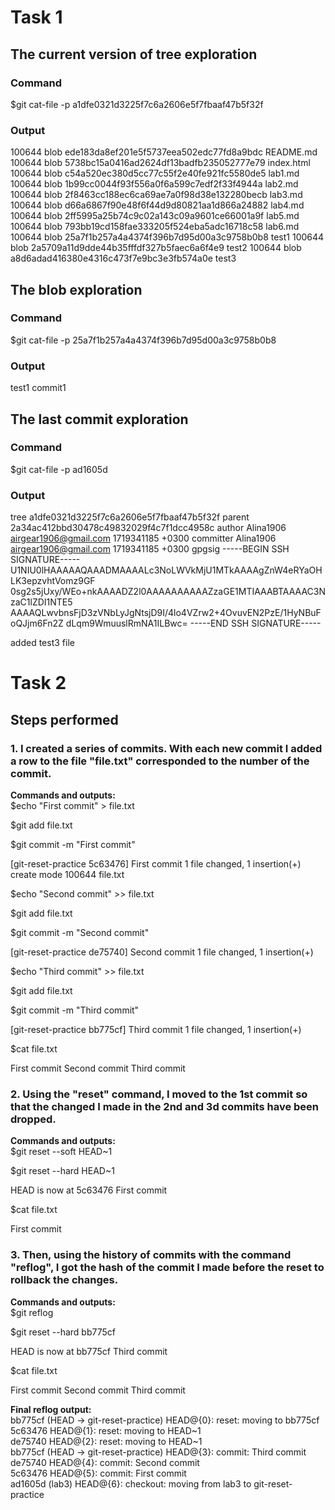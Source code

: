 # Task 1
## The current version of tree exploration
### Command
$git cat-file -p a1dfe0321d3225f7c6a2606e5f7fbaaf47b5f32f
### Output
100644 blob ede183da8ef201e5f5737eea502edc77fd8a9bdc	README.md
100644 blob 5738bc15a0416ad2624df13badfb235052777e79	index.html
100644 blob c54a520ec380d5cc77c55f2e40fe921fc5580de5	lab1.md
100644 blob 1b99cc0044f93f556a0f6a599c7edf2f33f4944a	lab2.md
100644 blob 2f8463cc188ec6ca69ae7a0f98d38e132280becb	lab3.md
100644 blob d66a6867f90e48f6f44d9d80821aa1d866a24882	lab4.md
100644 blob 2ff5995a25b74c9c02a143c09a9601ce66001a9f	lab5.md
100644 blob 793bb19cd158fae333205f524eba5adc16718c58	lab6.md
100644 blob 25a7f1b257a4a4374f396b7d95d00a3c9758b0b8	test1
100644 blob 2a5709a11d9dde44b35fffdf327b5faec6a6f4e9	test2
100644 blob a8d6adad416380e4316c473f7e9bc3e3fb574a0e	test3

## The blob exploration
### Command
$git cat-file -p 25a7f1b257a4a4374f396b7d95d00a3c9758b0b8
### Output
test1 commit1

## The last commit exploration
### Command
$git cat-file -p ad1605d
### Output
tree a1dfe0321d3225f7c6a2606e5f7fbaaf47b5f32f
parent 2a34ac412bbd30478c49832029f4c7f1dcc4958c
author Alina1906 <airgear1906@gmail.com> 1719341185 +0300
committer Alina1906 <airgear1906@gmail.com> 1719341185 +0300
gpgsig -----BEGIN SSH SIGNATURE-----
 U1NIU0lHAAAAAQAAADMAAAALc3NoLWVkMjU1MTkAAAAgZnW4eRYaOHLK3epzvhtVomz9GF
 0sg2s5jUxy/WEo+nkAAAADZ2l0AAAAAAAAAAZzaGE1MTIAAABTAAAAC3NzaC1lZDI1NTE5
 AAAAQLwvbnsFjD3zVNbLyJgNtsjD9I/4lo4VZrw2+4OvuvEN2PzE/1HyNBuFoQJjm6Fn2Z
 dLqm9WmuuslRmNA1ILBwc=
 -----END SSH SIGNATURE-----

added test3 file

# Task 2
## Steps performed
### 1. I created a series of commits. With each new commit I added a row to the file "file.txt" corresponded to the number of the commit.

**Commands and outputs:**<br>
$echo "First commit" > file.txt

$git add file.txt

$git commit -m "First commit"

[git-reset-practice 5c63476] First commit
 1 file changed, 1 insertion(+)
 create mode 100644 file.txt

$echo "Second commit" >> file.txt

$git add file.txt

$git commit -m "Second commit"

[git-reset-practice de75740] Second commit
 1 file changed, 1 insertion(+)

$echo "Third commit" >> file.txt

$git add file.txt

$git commit -m "Third commit"

[git-reset-practice bb775cf] Third commit
 1 file changed, 1 insertion(+)

$cat file.txt

First commit
Second commit
Third commit

### 2. Using the "reset" command, I moved to the 1st commit so that the changed I made in the 2nd and 3d commits have been dropped.

**Commands and outputs:**<br>
$git reset --soft HEAD~1

$git reset --hard HEAD~1

HEAD is now at 5c63476 First commit

$cat file.txt

First commit

### 3. Then, using the history of commits with the command "reflog", I got the hash of the commit I made before the reset to rollback the changes.

**Commands and outputs:**<br>
$git reflog

$git reset --hard bb775cf

HEAD is now at bb775cf Third commit

$cat file.txt

First commit
Second commit
Third commit

**Final reflog output:**<br>
bb775cf (HEAD -> git-reset-practice) HEAD@{0}: reset: moving to bb775cf<br>
5c63476 HEAD@{1}: reset: moving to HEAD~1<br>
de75740 HEAD@{2}: reset: moving to HEAD~1<br>
bb775cf (HEAD -> git-reset-practice) HEAD@{3}: commit: Third commit<br>
de75740 HEAD@{4}: commit: Second commit<br>
5c63476 HEAD@{5}: commit: First commit<br>
ad1605d (lab3) HEAD@{6}: checkout: moving from lab3 to git-reset-practice<br>
